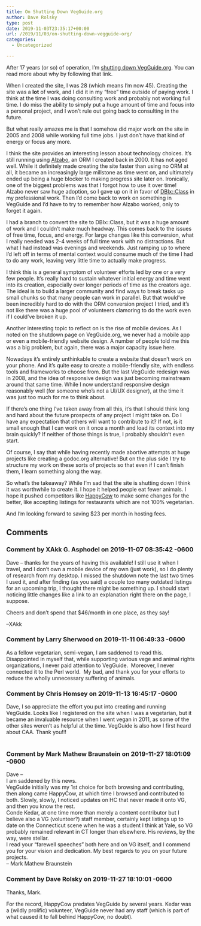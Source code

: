 ```yaml
---
title: On Shutting Down VegGuide.org
author: Dave Rolsky
type: post
date: 2019-11-03T23:35:17+00:00
url: /2019/11/03/on-shutting-down-vegguide-org/
categories:
  - Uncategorized

---
```

After 17 years (or so) of operation, I&#8217;m [shutting down VegGuide.org][1]. You can read more about why by following that link.

When I created the site, I was 28 (which means I&#8217;m now 45). Creating the site was a **lot** of work, and I did it in my &#8220;free&#8221; time outside of paying work. I think at the time I was doing consulting work and probably not working full time. I do miss the ability to simply put a huge amount of time and focus into a personal project, and I won&#8217;t rule out going back to consulting in the future.

But what really amazes me is that I somehow did major work on the site in 2005 and 2008 while working full time jobs. I just don&#8217;t have that kind of energy or focus any more.

I think the site provides an interesting lesson about technology choices. It&#8217;s still running using [Alzabo][2], an ORM I created back in 2000. It has not aged well. While it definitely made creating the site faster than using no ORM at all, it became an increasingly large millstone as time went on, and ultimately ended up being a huge blocker to making progress site later on. Ironically, one of the biggest problems was that I forgot how to use it over time! Alzabo never saw huge adoption, so I gave up on it in favor of [DBIx::Class][3] in my professional work. Then I&#8217;d come back to work on something in VegGuide and I&#8217;d have to try to remember how Alzabo worked, only to forget it again.

I had a branch to convert the site to DBIx::Class, but it was a huge amount of work and I couldn&#8217;t make much headway. This comes back to the issues of free time, focus, and energy. For large changes like this conversion, what I really needed was 2-4 weeks of full time work with no distractions. But what I had instead was evenings and weekends. Just ramping up to where I&#8217;d left off in terms of mental context would consume much of the time I had to do any work, leaving very little time to actually make progress.

I think this is a general symptom of volunteer efforts led by one or a very few people. It&#8217;s really hard to sustain whatever initial energy and time went into its creation, especially over longer periods of time as the creators age. The ideal is to build a larger community and find ways to break tasks up small chunks so that many people can work in parallel. But that would&#8217;ve been incredibly hard to do with the ORM conversion project I tried, and it&#8217;s not like there was a huge pool of volunteers clamoring to do the work even if I could&#8217;ve broken it up.

Another interesting topic to reflect on is the rise of mobile devices. As I noted on the shutdown page on VegGuide.org, we never had a mobile app or even a mobile-friendly website design. A number of people told me this was a big problem, but again, there was a major capacity issue here.

Nowadays it&#8217;s entirely unthinkable to create a website that doesn&#8217;t work on your phone. And it&#8217;s quite easy to create a mobile-friendly site, with endless tools and frameworks to choose from. But the last VegGuide redesign was in 2008, and the idea of responsive design was just becoming mainstream around that same time. While I now understand responsive design reasonably well (for someone who&#8217;s not a UI/UX designer), at the time it was just too much for me to think about.

If there&#8217;s one thing I&#8217;ve taken away from all this, it&#8217;s that I should think long and hard about the future prospects of any project I might take on. Do I have any expectation that others will want to contribute to it? If not, is it small enough that I can work on it once a month and load its context into my brain quickly? If neither of those things is true, I probably shouldn&#8217;t even start.

Of course, I say that while having recently made abortive attempts at huge projects like creating a godoc.org alternative! But on the plus side I try to structure my work on these sorts of projects so that even if I can&#8217;t finish them, I learn something along the way.

So what&#8217;s the takeaway? While I&#8217;m sad that the site is shutting down I think it was worthwhile to create it. I hope it helped people eat fewer animals. I hope it pushed competitors like [HappyCow][4] to make some changes for the better, like accepting listings for restaurants which are not 100% vegetarian. 

And I&#8217;m looking forward to saving $23 per month in hosting fees.

 [1]: https://www.vegguide.org/site/shutdown
 [2]: https://metacpan.org/release/Alzabo
 [3]: https://metacpan.org/release/DBIx-Class
 [4]: https://www.happycow.net/

## Comments

### Comment by XAkk G. Asphodel on 2019-11-07 08:35:42 -0600
Dave &#8211; thanks for the years of having this available! I still use it when I travel, and I don&#8217;t own a mobile device of my own (just work), so I do plenty of research from my desktop. I missed the shutdown note the last two times I used it, and after finding (as you said) a couple too many outdated listings for an upcoming trip, I thought there might be something up. I should start noticing little changes like a link to an explanation right there on the page, I suppose.

Cheers and don&#8217;t spend that $46/month in one place, as they say!

&#8211;XAkk

### Comment by Larry Sherwood on 2019-11-11 06:49:33 -0600
As a fellow vegetarian, semi-vegan, I am saddened to read this. Disappointed in myself that, while supporting various vege and animal rights organizations, I never paid attention to VegGuide.  Moreover, I never connected it to the Perl world.  My bad, and thank you for your efforts to reduce the wholly unnecessary suffering of animals.

### Comment by Chris Homsey on 2019-11-13 16:45:17 -0600
Dave, I so appreciate the effort you put into creating and running VegGuide. Looks like I registered on the site when I was a vegetarian, but it became an invaluable resource when I went vegan in 2011, as some of the other sites weren’t as helpful at the time. VegGuide is also how I first heard about CAA. Thank you!!!  
&nbsp;

### Comment by Mark Mathew Braunstein on 2019-11-27 18:01:09 -0600
Dave &#8211;  
I am saddened by this news.  
VegGuide initially was my 1st choice for both browsing and contributing, then along came HappyCow, at which time I browsed and contributed to both. Slowly, slowly, I noticed updates on HC that never made it onto VG, and then you know the rest.  
Conde Kedar, at one time more than merely a content contributor but I believe also a VG (volunteer?) staff member, certainly kept listings up to date on the Connecticut scene when he was a student I think at Yale, so VG probably remained relevant in CT longer than elsewhere. His reviews, by the way, were stellar.   
I read your &#8220;farewell speeches&#8221; both here and on VG itself, and I commend you for your vision and dedication. My best regards to you on your future projects.  
&#8211; Mark Mathew Braunstein

### Comment by Dave Rolsky on 2019-11-27 18:10:01 -0600
Thanks, Mark.

For the record, HappyCow predates VegGuide by several years. Kedar was a (wildly prolific) volunteer, VegGuide never had any staff (which is part of what caused it to fall behind HappyCow, no doubt).